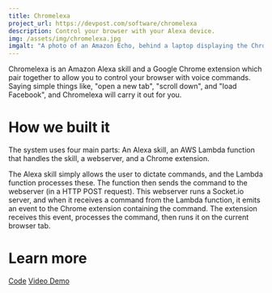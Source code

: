 ```yaml
---
title: Chromelexa
project_url: https://devpost.com/software/chromelexa
description: Control your browser with your Alexa device.
img: /assets/img/chromelexa.jpg
imgalt: "A photo of an Amazon Echo, behind a laptop displaying the Chromelexa plugin"
---
```


Chromelexa is an Amazon Alexa skill and a Google Chrome extension which pair
together to allow you to control your browser with voice commands. Saying simple
things like, "open a new tab", "scroll down", and "load Facebook", and
Chromelexa will carry it out for you.

# How we built it

The system uses four main parts: An Alexa skill, an AWS Lambda function that
handles the skill, a webserver, and a Chrome extension.

The Alexa skill simply allows the user to dictate commands, and the Lambda
function processes these. The function then sends the command to the webserver
(in a HTTP POST request). This webserver runs a Socket.io server, and when it
receives a command from the Lambda function, it emits an event to the Chrome
extension containing the command. The extension receives this event, processes
the command, then runs it on the current browser tab.

# Learn more

<div class="buttons">
<a href="https://github.com/Nedervino/HackUPC" class="button"><i data-feather="github"></i> Code</a>
<a href="https://www.youtube.com/watch?v=iCnNRsLW0ns" class="button"><i data-feather="video"></i> Video Demo</a>
</div>
